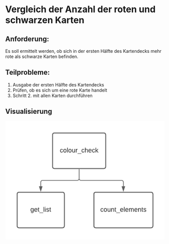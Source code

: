 # Vergleich der Anzahl der roten und schwarzen Karten

## Anforderung:
Es soll ermittelt werden, ob sich in der ersten Hälfte des Kartendecks mehr rote als schwarze Karten befinden.

## Teilprobleme:
1. Ausgabe der ersten Hälfte des Kartendecks
2. Prüfen, ob es sich um eine rote Karte handelt
3. Schritt 2. mit allen Karten durchführen 

## Visualisierung
![](Teil_Probleme.png)
